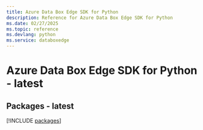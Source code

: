 ```yaml
---
title: Azure Data Box Edge SDK for Python
description: Reference for Azure Data Box Edge SDK for Python
ms.date: 02/27/2025
ms.topic: reference
ms.devlang: python
ms.service: databoxedge
---
```

# Azure Data Box Edge SDK for Python - latest
## Packages - latest
[!INCLUDE [packages](data-box-edge-index.md)]